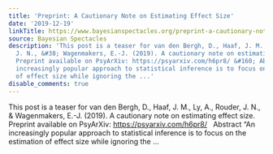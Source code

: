 ```yaml
---
title: 'Preprint: A Cautionary Note on Estimating Effect Size'
date: '2019-12-19'
linkTitle: https://www.bayesianspectacles.org/preprint-a-cautionary-note-on-estimating-effect-size/
source: Bayesian Spectacles
description: 'This post is a teaser for van den Bergh, D., Haaf, J. M., Ly, A., Rouder,
  J. N., &#38; Wagenmakers, E.-J. (2019). A cautionary note on estimating effect size.
  Preprint available on PsyArXiv: https://psyarxiv.com/h6pr8/ &#160; Abstract “An
  increasingly popular approach to statistical inference is to focus on the estimation
  of effect size while ignoring the ...'
disable_comments: true
---
```

This post is a teaser for van den Bergh, D., Haaf, J. M., Ly, A., Rouder, J. N., &#38; Wagenmakers, E.-J. (2019). A cautionary note on estimating effect size. Preprint available on PsyArXiv: https://psyarxiv.com/h6pr8/ &#160; Abstract “An increasingly popular approach to statistical inference is to focus on the estimation of effect size while ignoring the ...